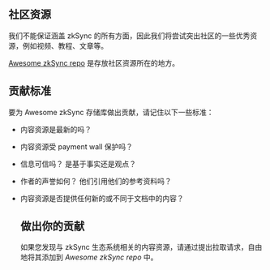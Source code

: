 ## 社区资源

我们不能保证涵盖 zkSync 的所有方面，因此我们将尝试突出社区的一些优秀资源，例如视频、教程、文章等。

[Awesome zkSync repo](https://github.com/0xJuancito/awesome-zksync) 是存放社区资源所在的地方。

## 贡献标准

要为 Awesome zkSync 存储库做出贡献，请记住以下一些标准：

- 内容资源是最新的吗？

- 内容资源受 payment wall 保护吗？

- 信息可信吗？ 是基于事实还是观点？

- 作者的声誉如何？ 他们引用他们的参考资料吗？

- 内容资源是否提供任何新的或不同于文档中的内容？
  
  ## 做出你的贡献
  
  如果您发现与 zkSync 生态系统相关的内容资源，请通过提出拉取请求，自由地将其添加到 *Awesome zkSync repo* 中。